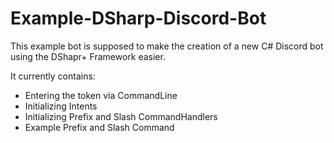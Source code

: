 # Example-DSharp-Discord-Bot

This example bot is supposed to make the creation of a new C# Discord bot using the DShapr+ Framework easier.

It currently contains:
-  Entering the token via CommandLine
-  Initializing Intents
-  Initializing Prefix and Slash CommandHandlers
-  Example Prefix and Slash Command
